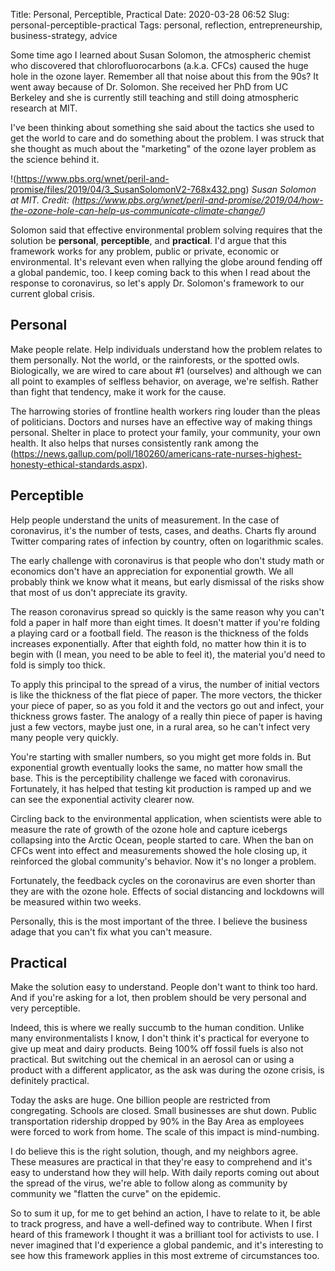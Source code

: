 Title: Personal, Perceptible, Practical
Date: 2020-03-28 06:52
Slug: personal-perceptible-practical
Tags: personal, reflection, entrepreneurship, business-strategy, advice

Some time ago I learned about Susan Solomon, the atmospheric chemist who discovered that chlorofluorocarbons (a.k.a. CFCs) caused the huge hole in the ozone layer. Remember all that noise about this from the 90s? It went away because of Dr. Solomon. She received her PhD from UC Berkeley and she is currently still teaching and still doing atmospheric research at MIT. 

I've been thinking about something she said about the tactics she used to get the world to care and do something about the problem. I was struck that she thought as much about the "marketing" of the ozone layer problem as the science behind it.  

!(https://www.pbs.org/wnet/peril-and-promise/files/2019/04/3_SusanSolomonV2-768x432.png)
*Susan Solomon at MIT. Credit: (https://www.pbs.org/wnet/peril-and-promise/2019/04/how-the-ozone-hole-can-help-us-communicate-climate-change/)*

Solomon said that effective environmental problem solving requires that the solution be **personal**, **perceptible**, and **practical**. I'd argue that this framework works for any problem, public or private, economic or environmental. It's relevant even when rallying the globe around fending off a global pandemic, too. I keep coming back to this when I read about the response to coronavirus, so let's apply Dr. Solomon's framework to our current global crisis. 

## **Personal**

Make people relate. Help individuals understand how the problem relates to them personally. Not the world, or the rainforests, or the spotted owls. Biologically, we are wired to care about #1 (ourselves) and although we can all point to examples of selfless behavior, on average, we're selfish. Rather than fight that tendency, make it work for the cause. 

The harrowing stories of frontline health workers ring louder than the pleas of politicians. Doctors and nurses have an effective way of making things personal. Shelter in place to protect your family, your community, your own health. It also helps that nurses consistently rank among the (https://news.gallup.com/poll/180260/americans-rate-nurses-highest-honesty-ethical-standards.aspx). 

## **Perceptible**

Help people understand the units of measurement. In the case of coronavirus, it's the number of tests, cases, and deaths. Charts fly around Twitter comparing rates of infection by country, often on logarithmic scales. 

The early challenge with coronavirus is that people who don't study math or economics don't have an appreciation for exponential growth. We all probably think we know what it means, but early dismissal of the risks show that most of us don't appreciate its gravity. 

The reason coronavirus spread so quickly is the same reason why you can't fold a paper in half more than eight times. It doesn't matter if you're folding a playing card or a football field. The reason is the thickness of the folds increases exponentially. After that eighth fold, no matter how thin it is to begin with (I mean, you need to be able to feel it), the material you'd need to fold is simply too thick. 

To apply this principal to the spread of a virus, the number of initial vectors is like the thickness of the flat piece of paper. The more vectors, the thicker your piece of paper, so as you fold it and the vectors go out and infect, your thickness grows faster. The analogy of a really thin piece of paper is having just a few vectors, maybe just one, in a rural area, so he can't infect very many people very quickly. 

You're starting with smaller numbers, so you might get more folds in. But exponential growth eventually looks the same, no matter how small the base. This is the perceptibility challenge we faced with coronavirus. Fortunately, it has helped that testing kit production is ramped up and we can see the exponential activity clearer now.

Circling back to the environmental application, when scientists were able to measure the rate of growth of the ozone hole and capture icebergs collapsing into the Arctic Ocean, people started to care. When the ban on CFCs went into effect and measurements showed the hole closing up, it reinforced the global community's behavior. Now it's no longer a problem.

Fortunately, the feedback cycles on the coronavirus are even shorter than they are with the ozone hole. Effects of social distancing and lockdowns will be measured within two weeks. 

Personally, this is the most important of the three. I believe the business adage that you can't fix what you can't measure. 

## **Practical**

Make the solution easy to understand. People don't want to think too hard. And if you're asking for a lot, then problem should be very personal and very perceptible.

Indeed, this is where we really succumb to the human condition. Unlike many environmentalists I know, I don't think it's practical for everyone to give up meat and dairy products. Being 100% off fossil fuels is also not practical. But switching out the chemical in an aerosol can or using a product with a different applicator, as the ask was during the ozone crisis, is definitely practical. 

Today the asks are huge. One billion people are restricted from congregating. Schools are closed. Small businesses are shut down. Public transportation ridership dropped by 90% in the Bay Area as employees were forced to work from home. The scale of this impact is mind-numbing.

I do believe this is the right solution, though, and my neighbors agree. These measures are practical in that they're easy to comprehend and it's easy to understand how they will help. With daily reports coming out about the spread of the virus, we're able to follow along as community by community we "flatten the curve" on the epidemic. 

So to sum it up, for me to get behind an action, I have to relate to it, be able to track progress, and have a well-defined way to contribute. When I first heard of this framework I thought it was a brilliant tool for activists to use. I never imagined that I'd experience a global pandemic, and it's interesting to see how this framework applies in this most extreme of circumstances too.